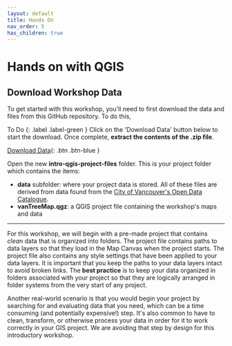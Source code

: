 ```yaml
---
layout: default
title: Hands On
nav_order: 5
has_children: true
---
```

# Hands on with QGIS

## Download Workshop Data
To get started with this workshop, you'll need to first download the data and files from this GitHub repository. To do this,


To Do
{: .label .label-green }
Click on the 'Download Data' button below to start the download. Once complete, **extract the contents of the .zip file**.

[Download Data](RC-intro-qgis-project-files.zip){: .btn .btn-blue }

Open the new **intro-qgis-project-files** folder. This is your project folder which contains the items:
- **data** subfolder: where your project data is stored. All of these files are derived from data found from the [City of Vancouver's Open Data Catalogue](https://vancouver.ca/your-government/open-data-catalogue.aspx).
- **vanTreeMap.qgz**: a QGIS project file containing the workshop's maps and data
---
For this workshop, we will begin with a pre-made project that contains *clean* data that is organized into folders. The project file contains paths to data layers so that they load in the Map Canvas when the project starts. The project file also contains any style settings that have been applied to your data layers. It is important that you keep the paths to your data layers intact to avoid broken links. The **best practice** is to keep your data organized in folders associated with your project so that they are logically arranged in folder systems from the very start of any project.

Another real-world scenario is that you would begin your project by searching for and evaluating data that you need, which can be a time consuming (and potentially expensive!) step. It's also common to have to clean, transform, or otherwise process your data in order for it to work correctly in your GIS project. We are avoiding that step by design for this introductory workshop.
